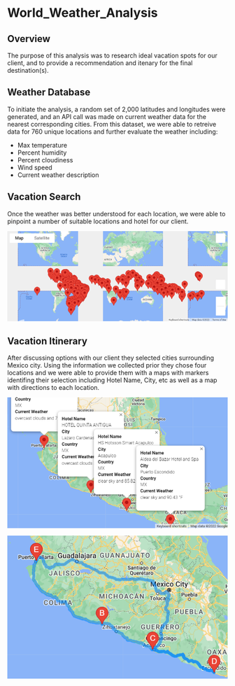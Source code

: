 # World_Weather_Analysis

## Overview

The purpose of this analysis was to research ideal vacation spots for our client, and to provide a recommendation and itenary for the final destination(s).

## Weather Database

To initiate the analysis, a random set of 2,000 latitudes and longitudes were generated, and an API call was made on current weather data for the nearest corresponding cities. From this dataset, we were able to retreive data for 760 unique locations and further evaluate the weather including:
- Max temperature
- Percent humidity
- Percent cloudiness
- Wind speed
- Current weather description

## Vacation Search

Once the weather was better understood for each location, we were able to pinpoint a number of suitable locations and hotel for our client.

![Vacation_Search/WeatherPy_vacation_map.png](Vacation_Search/WeatherPy_vacation_map.png)


## Vacation Itinerary

After discussing options with our client they selected cities surrounding Mexico city.  Using the information we collected prior they chose four locations and we were able to provide them with a maps with markers identifing their selection including Hotel Name, City, etc as well as a map with directions to each location.

![Vacation_Itinerary/WeatherPy_travel_map_markers.png](Vacation_Itinerary/WeatherPy_travel_map_markers.png)

![Vacation_Itinerary/WeatherPy_travel_map.png](Vacation_Itinerary/WeatherPy_travel_map.png)



